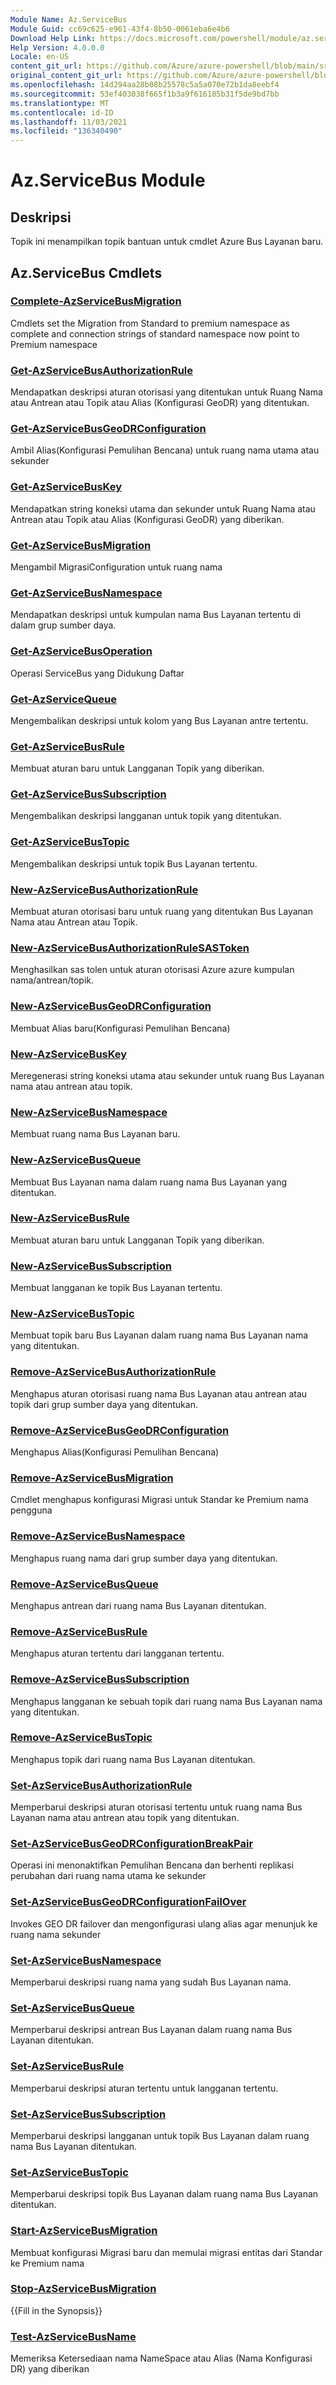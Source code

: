 ```yaml
---
Module Name: Az.ServiceBus
Module Guid: cc69c625-e961-43f4-8b50-0061eba6e4b6
Download Help Link: https://docs.microsoft.com/powershell/module/az.servicebus
Help Version: 4.0.0.0
Locale: en-US
content_git_url: https://github.com/Azure/azure-powershell/blob/main/src/ServiceBus/ServiceBus/help/Az.ServiceBus.md
original_content_git_url: https://github.com/Azure/azure-powershell/blob/main/src/ServiceBus/ServiceBus/help/Az.ServiceBus.md
ms.openlocfilehash: 14d294aa28b08b25578c5a5a070e72b1da8eebf4
ms.sourcegitcommit: 53ef403038f665f1b3a9f616185b31f5de9bd7bb
ms.translationtype: MT
ms.contentlocale: id-ID
ms.lasthandoff: 11/03/2021
ms.locfileid: "136340490"
---
```

# Az.ServiceBus Module
## Deskripsi
Topik ini menampilkan topik bantuan untuk cmdlet Azure Bus Layanan baru.

## Az.ServiceBus Cmdlets
### [Complete-AzServiceBusMigration](Complete-AzServiceBusMigration.md)
Cmdlets set the Migration from Standard to premium namespace as complete and connection strings of standard namespace now point to Premium namespace

### [Get-AzServiceBusAuthorizationRule](Get-AzServiceBusAuthorizationRule.md)
Mendapatkan deskripsi aturan otorisasi yang ditentukan untuk Ruang Nama atau Antrean atau Topik atau Alias (Konfigurasi GeoDR) yang ditentukan. 

### [Get-AzServiceBusGeoDRConfiguration](Get-AzServiceBusGeoDRConfiguration.md)
Ambil Alias(Konfigurasi Pemulihan Bencana) untuk ruang nama utama atau sekunder

### [Get-AzServiceBusKey](Get-AzServiceBusKey.md)
Mendapatkan string koneksi utama dan sekunder untuk Ruang Nama atau Antrean atau Topik atau Alias (Konfigurasi GeoDR) yang diberikan.

### [Get-AzServiceBusMigration](Get-AzServiceBusMigration.md)
Mengambil MigrasiConfiguration untuk ruang nama

### [Get-AzServiceBusNamespace](Get-AzServiceBusNamespace.md)
Mendapatkan deskripsi untuk kumpulan nama Bus Layanan tertentu di dalam grup sumber daya.

### [Get-AzServiceBusOperation](Get-AzServiceBusOperation.md)
Operasi ServiceBus yang Didukung Daftar

### [Get-AzServiceQueue](Get-AzServiceBusQueue.md)
Mengembalikan deskripsi untuk kolom yang Bus Layanan antre tertentu.

### [Get-AzServiceBusRule](Get-AzServiceBusRule.md)
Membuat aturan baru untuk Langganan Topik yang diberikan. 

### [Get-AzServiceBusSubscription](Get-AzServiceBusSubscription.md)
Mengembalikan deskripsi langganan untuk topik yang ditentukan.

### [Get-AzServiceBusTopic](Get-AzServiceBusTopic.md)
Mengembalikan deskripsi untuk topik Bus Layanan tertentu.

### [New-AzServiceBusAuthorizationRule](New-AzServiceBusAuthorizationRule.md)
Membuat aturan otorisasi baru untuk ruang yang ditentukan Bus Layanan Nama atau Antrean atau Topik.

### [New-AzServiceBusAuthorizationRuleSASToken](New-AzServiceBusAuthorizationRuleSASToken.md)
Menghasilkan sas tolen untuk aturan otorisasi Azure azure kumpulan nama/antrean/topik. 

### [New-AzServiceBusGeoDRConfiguration](New-AzServiceBusGeoDRConfiguration.md)
Membuat Alias baru(Konfigurasi Pemulihan Bencana)

### [New-AzServiceBusKey](New-AzServiceBusKey.md)
Meregenerasi string koneksi utama atau sekunder untuk ruang Bus Layanan nama atau antrean atau topik.

### [New-AzServiceBusNamespace](New-AzServiceBusNamespace.md)
Membuat ruang nama Bus Layanan baru.

### [New-AzServiceBusQueue](New-AzServiceBusQueue.md)
Membuat Bus Layanan nama dalam ruang nama Bus Layanan yang ditentukan.

### [New-AzServiceBusRule](New-AzServiceBusRule.md)
Membuat aturan baru untuk Langganan Topik yang diberikan. 

### [New-AzServiceBusSubscription](New-AzServiceBusSubscription.md)
Membuat langganan ke topik Bus Layanan tertentu.

### [New-AzServiceBusTopic](New-AzServiceBusTopic.md)
Membuat topik baru Bus Layanan dalam ruang nama Bus Layanan nama yang ditentukan.

### [Remove-AzServiceBusAuthorizationRule](Remove-AzServiceBusAuthorizationRule.md)
Menghapus aturan otorisasi ruang nama Bus Layanan atau antrean atau topik dari grup sumber daya yang ditentukan.

### [Remove-AzServiceBusGeoDRConfiguration](Remove-AzServiceBusGeoDRConfiguration.md)
Menghapus Alias(Konfigurasi Pemulihan Bencana)

### [Remove-AzServiceBusMigration](Remove-AzServiceBusMigration.md)
Cmdlet menghapus konfigurasi Migrasi untuk Standar ke Premium nama pengguna

### [Remove-AzServiceBusNamespace](Remove-AzServiceBusNamespace.md)
Menghapus ruang nama dari grup sumber daya yang ditentukan. 

### [Remove-AzServiceBusQueue](Remove-AzServiceBusQueue.md)
Menghapus antrean dari ruang nama Bus Layanan ditentukan.

### [Remove-AzServiceBusRule](Remove-AzServiceBusRule.md)
Menghapus aturan tertentu dari langganan tertentu.

### [Remove-AzServiceBusSubscription](Remove-AzServiceBusSubscription.md)
Menghapus langganan ke sebuah topik dari ruang nama Bus Layanan nama yang ditentukan.

### [Remove-AzServiceBusTopic](Remove-AzServiceBusTopic.md)
Menghapus topik dari ruang nama Bus Layanan ditentukan.

### [Set-AzServiceBusAuthorizationRule](Set-AzServiceBusAuthorizationRule.md)
Memperbarui deskripsi aturan otorisasi tertentu untuk ruang nama Bus Layanan nama atau antrean atau topik yang ditentukan.

### [Set-AzServiceBusGeoDRConfigurationBreakPair](Set-AzServiceBusGeoDRConfigurationBreakPair.md)
Operasi ini menonaktifkan Pemulihan Bencana dan berhenti replikasi perubahan dari ruang nama utama ke sekunder

### [Set-AzServiceBusGeoDRConfigurationFailOver](Set-AzServiceBusGeoDRConfigurationFailOver.md)
Invokes GEO DR failover dan mengonfigurasi ulang alias agar menunjuk ke ruang nama sekunder

### [Set-AzServiceBusNamespace](Set-AzServiceBusNamespace.md)
Memperbarui deskripsi ruang nama yang sudah Bus Layanan nama.

### [Set-AzServiceBusQueue](Set-AzServiceBusQueue.md)
Memperbarui deskripsi antrean Bus Layanan dalam ruang nama Bus Layanan ditentukan.

### [Set-AzServiceBusRule](Set-AzServiceBusRule.md)
Memperbarui deskripsi aturan tertentu untuk langganan tertentu.

### [Set-AzServiceBusSubscription](Set-AzServiceBusSubscription.md)
Memperbarui deskripsi langganan untuk topik Bus Layanan dalam ruang nama Bus Layanan ditentukan.

### [Set-AzServiceBusTopic](Set-AzServiceBusTopic.md)
Memperbarui deskripsi topik Bus Layanan dalam ruang nama Bus Layanan ditentukan.

### [Start-AzServiceBusMigration](Start-AzServiceBusMigration.md)
Membuat konfigurasi Migrasi baru dan memulai migrasi entitas dari Standar ke Premium nama

### [Stop-AzServiceBusMigration](Stop-AzServiceBusMigration.md)
{{Fill in the Synopsis}}

### [Test-AzServiceBusName](Test-AzServiceBusName.md)
Memeriksa Ketersediaan nama NameSpace atau Alias (Nama Konfigurasi DR) yang diberikan 

